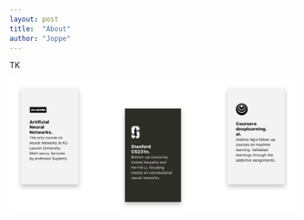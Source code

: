 ```yaml
---
layout: post
title:  "About"
author: "Joppe"
---
```


<div class="post-intro">
<p>
TK
</p>
</div>

<div class="post-line"></div>

[![Machine learning path](/assets/machine-learning-path.png)](/machine-learning-path)
<br/>

<br/>
<div class="post-line"></div>

